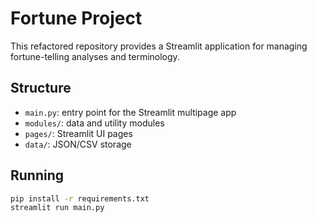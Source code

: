 # Fortune Project

This refactored repository provides a Streamlit application for managing fortune-telling analyses and terminology.

## Structure
- `main.py`: entry point for the Streamlit multipage app
- `modules/`: data and utility modules
- `pages/`: Streamlit UI pages
- `data/`: JSON/CSV storage

## Running
```bash
pip install -r requirements.txt
streamlit run main.py
```
